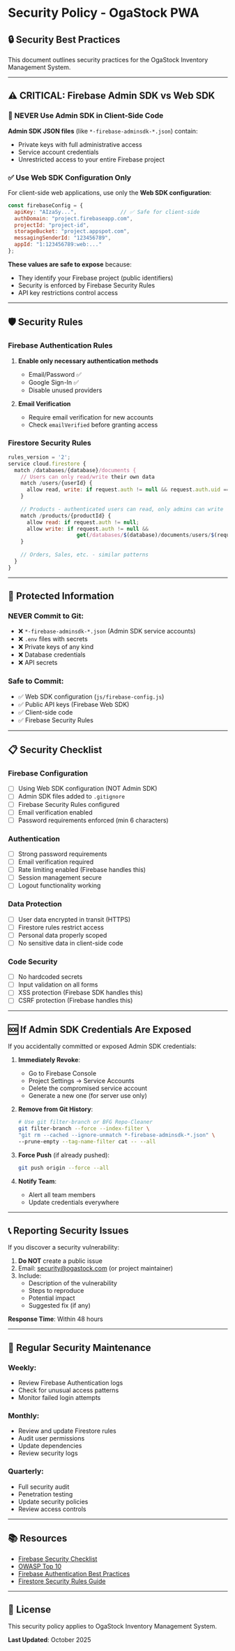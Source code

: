 # Security Policy - OgaStock PWA

## 🔒 Security Best Practices

This document outlines security practices for the OgaStock Inventory Management System.

---

## ⚠️ CRITICAL: Firebase Admin SDK vs Web SDK

### 🚫 NEVER Use Admin SDK in Client-Side Code

**Admin SDK JSON files** (like `*-firebase-adminsdk-*.json`) contain:
- Private keys with full administrative access
- Service account credentials
- Unrestricted access to your entire Firebase project

### ✅ Use Web SDK Configuration Only

For client-side web applications, use only the **Web SDK configuration**:

```javascript
const firebaseConfig = {
  apiKey: "AIzaSy...",              // ✅ Safe for client-side
  authDomain: "project.firebaseapp.com",
  projectId: "project-id",
  storageBucket: "project.appspot.com",
  messagingSenderId: "123456789",
  appId: "1:123456789:web:..."
};
```

**These values are safe to expose** because:
- They identify your Firebase project (public identifiers)
- Security is enforced by Firebase Security Rules
- API key restrictions control access

---

## 🛡️ Security Rules

### Firebase Authentication Rules

1. **Enable only necessary authentication methods**
   - Email/Password ✅
   - Google Sign-In ✅
   - Disable unused providers

2. **Email Verification**
   - Require email verification for new accounts
   - Check `emailVerified` before granting access

### Firestore Security Rules

```javascript
rules_version = '2';
service cloud.firestore {
  match /databases/{database}/documents {
    // Users can only read/write their own data
    match /users/{userId} {
      allow read, write: if request.auth != null && request.auth.uid == userId;
    }
    
    // Products - authenticated users can read, only admins can write
    match /products/{productId} {
      allow read: if request.auth != null;
      allow write: if request.auth != null && 
                      get(/databases/$(database)/documents/users/$(request.auth.uid)).data.role == 'admin';
    }
    
    // Orders, Sales, etc. - similar patterns
  }
}
```

---

## 🔐 Protected Information

### NEVER Commit to Git:

- ❌ `*-firebase-adminsdk-*.json` (Admin SDK service accounts)
- ❌ `.env` files with secrets
- ❌ Private keys of any kind
- ❌ Database credentials
- ❌ API secrets

### Safe to Commit:

- ✅ Web SDK configuration (`js/firebase-config.js`)
- ✅ Public API keys (Firebase Web SDK)
- ✅ Client-side code
- ✅ Firebase Security Rules

---

## 📋 Security Checklist

### Firebase Configuration

- [ ] Using Web SDK configuration (NOT Admin SDK)
- [ ] Admin SDK files added to `.gitignore`
- [ ] Firebase Security Rules configured
- [ ] Email verification enabled
- [ ] Password requirements enforced (min 6 characters)

### Authentication

- [ ] Strong password requirements
- [ ] Email verification required
- [ ] Rate limiting enabled (Firebase handles this)
- [ ] Session management secure
- [ ] Logout functionality working

### Data Protection

- [ ] User data encrypted in transit (HTTPS)
- [ ] Firestore rules restrict access
- [ ] Personal data properly scoped
- [ ] No sensitive data in client-side code

### Code Security

- [ ] No hardcoded secrets
- [ ] Input validation on all forms
- [ ] XSS protection (Firebase SDK handles this)
- [ ] CSRF protection (Firebase handles this)

---

## 🆘 If Admin SDK Credentials Are Exposed

If you accidentally committed or exposed Admin SDK credentials:

1. **Immediately Revoke**:
   - Go to Firebase Console
   - Project Settings → Service Accounts
   - Delete the compromised service account
   - Generate a new one (for server use only)

2. **Remove from Git History**:
   ```bash
   # Use git filter-branch or BFG Repo-Cleaner
   git filter-branch --force --index-filter \
   "git rm --cached --ignore-unmatch *-firebase-adminsdk-*.json" \
   --prune-empty --tag-name-filter cat -- --all
   ```

3. **Force Push** (if already pushed):
   ```bash
   git push origin --force --all
   ```

4. **Notify Team**:
   - Alert all team members
   - Update credentials everywhere

---

## 📞 Reporting Security Issues

If you discover a security vulnerability:

1. **Do NOT** create a public issue
2. Email: security@ogastock.com (or project maintainer)
3. Include:
   - Description of the vulnerability
   - Steps to reproduce
   - Potential impact
   - Suggested fix (if any)

**Response Time**: Within 48 hours

---

## 🔄 Regular Security Maintenance

### Weekly:
- Review Firebase Authentication logs
- Check for unusual access patterns
- Monitor failed login attempts

### Monthly:
- Review and update Firestore rules
- Audit user permissions
- Update dependencies
- Review security logs

### Quarterly:
- Full security audit
- Penetration testing
- Update security policies
- Review access controls

---

## 📚 Resources

- [Firebase Security Checklist](https://firebase.google.com/docs/rules/security-checklist)
- [OWASP Top 10](https://owasp.org/www-project-top-ten/)
- [Firebase Authentication Best Practices](https://firebase.google.com/docs/auth/best-practices)
- [Firestore Security Rules Guide](https://firebase.google.com/docs/firestore/security/get-started)

---

## 📄 License

This security policy applies to OgaStock Inventory Management System.

**Last Updated**: October 2025
